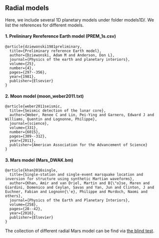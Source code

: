 ## Radial models 

Here, we include several 1D planetary models under folder models1D/. 
We list the references for different models. 

#### 1. Prelininary Rereference Earth model (PREM_1s.csv)
~~~
@article{dziewonski1981preliminary,
  title={Preliminary reference Earth model},
  author={Dziewonski, Adam M and Anderson, Don L},
  journal={Physics of the earth and planetary interiors},
  volume={25},
  number={4},
  pages={297--356},
  year={1981},
  publisher={Elsevier}
}
~~~
#### 2. Moon model (moon_weber2011.txt)
~~~
@article{weber2011seismic,
  title={Seismic detection of the lunar core},
  author={Weber, Renee C and Lin, Pei-Ying and Garnero, Edward J and Williams, Quentin and Lognonne, Philippe},
  journal={science},
  volume={331},
  number={6015},
  pages={309--312},
  year={2011},
  publisher={American Association for the Advancement of Science}
}
~~~
#### 3. Mars model (Mars_DWAK.bm) 
~~~
@article{khan2016single,
  title={Single-station and single-event marsquake location and inversion for structure using synthetic Martian waveforms},
  author={Khan, Amir and van Driel, Martin and B{\"o}se, Maren and Giardini, Domenico and Ceylan, Savas and Yan, Jun and Clinton, J and Euchner, Fabian and Lognonn{\'e}, Philippe and Murdoch, Naomi and others},
  journal={Physics of the Earth and Planetary Interiors},
  volume={258},
  pages={28--42},
  year={2016},
  publisher={Elsevier}
}
~~~
The collection of different radial Mars model can be find via [the blind test](http://blindtest.mars.ethz.ch/). 
